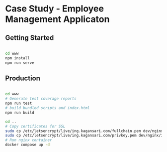 # Case Study - Employee Management Applicaton

## Getting Started

```bash

cd www
npm install
npm run serve

```

## Production

```bash

cd www
# Generate test coverage reports
npm run test
# build bundled scripts and index.html
npm run build

cd ..
# Copy certificates for SSL
sudo cp /etc/letsencrypt/live/ing.kagansari.com/fullchain.pem dev/nginx/ing.kagansari.com/fullchain.pem
sudo cp /etc/letsencrypt/live/ing.kagansari.com/privkey.pem dev/nginx/ing.kagansari.com/privkey.pem
# Run nginx container
docker compose up -d

```